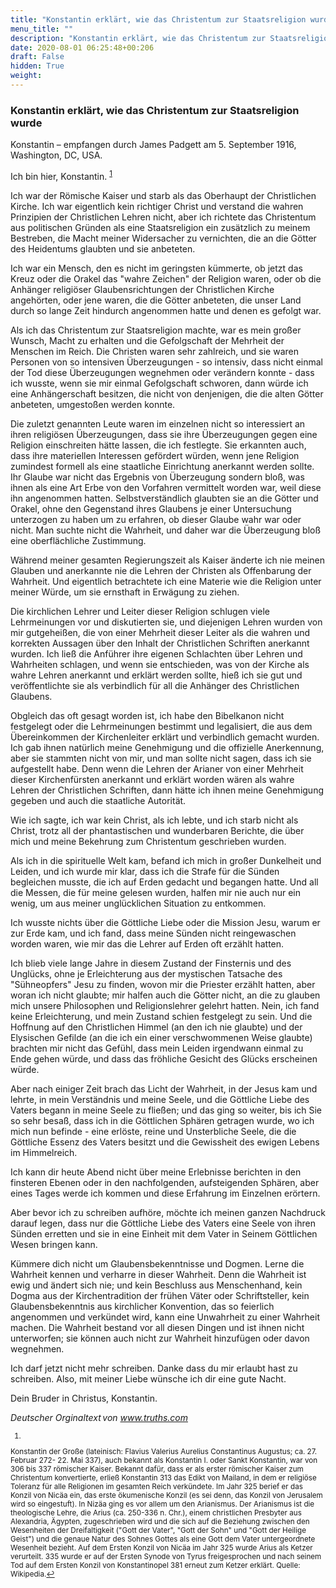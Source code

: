 ```yaml
---
title: "Konstantin erklärt, wie das Christentum zur Staatsreligion wurde"
menu_title: ""
description: "Konstantin erklärt, wie das Christentum zur Staatsreligion wurde"
date: 2020-08-01 06:25:48+00:206
draft: False
hidden: True
weight:
---
```

### Konstantin erklärt, wie das Christentum zur Staatsreligion wurde

Konstantin – empfangen durch James Padgett am 5. September 1916, Washington, DC, USA.

Ich bin hier, Konstantin. <sup id="a1">[1](#f1)</sup>

Ich war der Römische Kaiser und starb als das Oberhaupt der Christlichen Kirche. Ich war eigentlich kein richtiger Christ und verstand die wahren Prinzipien der Christlichen Lehren nicht, aber ich richtete das Christentum aus politischen Gründen als eine Staatsreligion ein zusätzlich zu meinem Bestreben, die Macht meiner Widersacher zu vernichten, die an die Götter des Heidentums glaubten und sie anbeteten.

Ich war ein Mensch, den es nicht im geringsten kümmerte, ob jetzt das Kreuz oder die Orakel das "wahre Zeichen" der Religion waren, oder ob die Anhänger religiöser Glaubensrichtungen der Christlichen Kirche angehörten, oder jene waren, die die Götter anbeteten, die unser Land durch so lange Zeit hindurch angenommen hatte und denen es gefolgt war.

Als ich das Christentum zur Staatsreligion machte, war es mein großer Wunsch, Macht zu erhalten und die Gefolgschaft der Mehrheit der Menschen im Reich. Die Christen waren sehr zahlreich, und sie waren Personen von so intensiven Überzeugungen - so intensiv, dass nicht einmal der Tod diese Überzeugungen wegnehmen oder verändern konnte - dass ich wusste, wenn sie mir einmal Gefolgschaft schworen, dann würde ich eine Anhängerschaft besitzen, die nicht von denjenigen, die die alten Götter anbeteten, umgestoßen werden konnte.

Die zuletzt genannten Leute waren im einzelnen nicht so interessiert an ihren religiösen Überzeugungen, dass sie ihre Überzeugungen gegen eine Religion einschreiten hätte lassen, die ich festlegte. Sie erkannten auch, dass ihre materiellen Interessen gefördert würden, wenn jene Religion zumindest formell als eine staatliche Einrichtung anerkannt werden sollte. Ihr Glaube war nicht das Ergebnis von Überzeugung sondern bloß, was ihnen als eine Art Erbe von den Vorfahren vermittelt worden war, weil diese ihn angenommen hatten. Selbstverständlich glaubten sie an die Götter und Orakel, ohne den Gegenstand ihres Glaubens je einer Untersuchung unterzogen zu haben um zu erfahren, ob dieser Glaube wahr war oder nicht. Man suchte nicht die Wahrheit, und daher war die Überzeugung bloß eine oberflächliche Zustimmung.

Während meiner gesamten Regierungszeit als Kaiser änderte ich nie meinen Glauben und anerkannte nie die Lehren der Christen als Offenbarung der Wahrheit. Und eigentlich betrachtete ich eine Materie wie die Religion unter meiner Würde, um sie ernsthaft in Erwägung zu ziehen.

Die kirchlichen Lehrer und Leiter dieser Religion schlugen viele Lehrmeinungen vor und diskutierten sie, und diejenigen Lehren wurden von mir gutgeheißen, die von einer Mehrheit dieser Leiter als die wahren und korrekten Aussagen über den Inhalt der Christlichen Schriften anerkannt wurden. Ich ließ die Anführer ihre eigenen Schlachten über Lehren und Wahrheiten schlagen, und wenn sie entschieden, was von der Kirche als wahre Lehren anerkannt und erklärt werden sollte, hieß ich sie gut und veröffentlichte sie als verbindlich für all die Anhänger des Christlichen Glaubens.

Obgleich das oft gesagt worden ist, ich habe den Bibelkanon nicht festgelegt oder die Lehrmeinungen bestimmt und legalisiert, die aus dem Übereinkommen der Kirchenleiter erklärt und verbindlich gemacht wurden. Ich gab ihnen natürlich meine Genehmigung und die offizielle Anerkennung, aber sie stammten nicht von mir, und man sollte nicht sagen, dass ich sie aufgestellt habe. Denn wenn die Lehren der Arianer von einer Mehrheit dieser Kirchenfürsten anerkannt und erklärt worden wären als wahre Lehren der Christlichen Schriften, dann hätte ich ihnen meine Genehmigung gegeben und auch die staatliche Autorität.

Wie ich sagte, ich war kein Christ, als ich lebte, und ich starb nicht als Christ, trotz all der phantastischen und wunderbaren Berichte, die über mich und meine Bekehrung zum Christentum geschrieben wurden.

Als ich in die spirituelle Welt kam, befand ich mich in großer Dunkelheit und Leiden, und ich wurde mir klar, dass ich die Strafe für die Sünden begleichen musste, die ich auf Erden gedacht und begangen hatte. Und all die Messen, die für meine gelesen wurden, halfen mir nie auch nur ein wenig, um aus meiner unglücklichen Situation zu entkommen.

Ich wusste nichts über die Göttliche Liebe oder die Mission Jesu, warum er zur Erde kam, und ich fand, dass meine Sünden nicht reingewaschen worden waren, wie mir das die Lehrer auf Erden oft erzählt hatten.

Ich blieb viele lange Jahre in diesem Zustand der Finsternis und des Unglücks, ohne je Erleichterung aus der mystischen Tatsache des "Sühneopfers" Jesu zu finden, wovon mir die Priester erzählt hatten, aber woran ich nicht glaubte; mir halfen auch die Götter nicht, an die zu glauben mich unsere Philosophen und Religionslehrer gelehrt hatten. Nein, ich fand keine Erleichterung, und mein Zustand schien festgelegt zu sein. Und die Hoffnung auf den Christlichen Himmel (an den ich nie glaubte) und der Elysischen Gefilde (an die ich ein einer verschwommenen Weise glaubte) brachten mir nicht das Gefühl, dass mein Leiden irgendwann einmal zu Ende gehen würde, und dass das fröhliche Gesicht des Glücks erscheinen würde.

Aber nach einiger Zeit brach das Licht der Wahrheit, in der Jesus kam und lehrte, in mein Verständnis und meine Seele, und die Göttliche Liebe des Vaters begann in meine Seele zu fließen; und das ging so weiter, bis ich Sie so sehr besaß, dass ich in die Göttlichen Sphären getragen wurde, wo ich mich nun befinde - eine erlöste, reine und Unsterbliche Seele, die die Göttliche Essenz des Vaters besitzt und die Gewissheit des ewigen Lebens im Himmelreich.

Ich kann dir heute Abend nicht über meine Erlebnisse berichten in den finsteren Ebenen oder in den nachfolgenden, aufsteigenden Sphären, aber eines Tages werde ich kommen und diese Erfahrung im Einzelnen erörtern.

Aber bevor ich zu schreiben aufhöre, möchte ich meinen ganzen Nachdruck darauf legen, dass nur die Göttliche Liebe des Vaters eine Seele von ihren Sünden erretten und sie in eine Einheit mit dem Vater in Seinem Göttlichen Wesen bringen kann.

Kümmere dich nicht um Glaubensbekenntnisse und Dogmen. Lerne die Wahrheit kennen und verharre in dieser Wahrheit. Denn die Wahrheit ist ewig und ändert sich nie; und kein Beschluss aus Menschenhand, kein Dogma aus der Kirchentradition der frühen Väter oder Schriftsteller, kein Glaubensbekenntnis aus kirchlicher Konvention, das so feierlich angenommen und verkündet wird, kann eine Unwahrheit zu einer Wahrheit machen. Die Wahrheit bestand vor all diesen Dingen und ist ihnen nicht unterworfen; sie können auch nicht zur Wahrheit hinzufügen oder davon wegnehmen.

Ich darf jetzt nicht mehr schreiben. Danke dass du mir erlaubt hast zu schreiben. Also, mit meiner Liebe wünsche ich dir eine gute Nacht.

Dein Bruder in Christus, Konstantin.

*Deutscher Orginaltext von www.truths.com*
<small>

1. <large id="f1"> 
Konstantin der Große (lateinisch: Flavius Valerius Aurelius Constantinus Augustus; ca. 27. Februar 272- 22. Mai 337), auch bekannt als Konstantin I. oder Sankt Konstantin, war von 306 bis 337 römischer Kaiser. Bekannt dafür, dass er als erster römischer Kaiser zum Christentum konvertierte, erließ Konstantin 313 das Edikt von Mailand, in dem er religiöse Toleranz für alle Religionen im gesamten Reich verkündete. Im Jahr 325 berief er das Konzil von Nicäa ein, das erste ökumenische Konzil (es sei denn, das Konzil von Jerusalem wird so eingestuft). In Nizäa ging es vor allem um den Arianismus. Der Arianismus ist die theologische Lehre, die Arius (ca. 250-336 n. Chr.), einem christlichen Presbyter aus Alexandria, Ägypten, zugeschrieben wird und die sich auf die Beziehung zwischen den Wesenheiten der Dreifaltigkeit ("Gott der Vater", "Gott der Sohn" und "Gott der Heilige Geist") und die genaue Natur des Sohnes Gottes als eine Gott dem Vater untergeordnete Wesenheit bezieht. Auf dem Ersten Konzil von Nicäa im Jahr 325 wurde Arius als Ketzer verurteilt. 335 wurde er auf der Ersten Synode von Tyrus freigesprochen und nach seinem Tod auf dem Ersten Konzil von Konstantinopel 381 erneut zum Ketzer erklärt. Quelle: Wikipedia.[↩](#a1)
